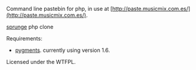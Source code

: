Command line pastebin for php, in use at [http://paste.musicmix.com.es/](http://paste.musicmix.com.es/).

[sprunge](https://github.com/rupa/sprunge) php clone

Requirements:

* [pygments](http://pygments.org/). currently using version 1.6.

Licensed under the WTFPL.
